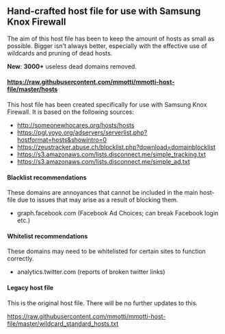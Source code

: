 ## Hand-crafted host file for use with Samsung Knox Firewall

The aim of this host file has been to keep the amount of hosts as small as possible. Bigger isn't always better, especially with the effective use of wildcards and pruning of dead hosts.

**New**: **3000+** useless dead domains removed.

#### https://raw.githubusercontent.com/mmotti/mmotti-host-file/master/hosts

This host file has been created specifically for use with Samsung Knox Firewall. It is based on the following sources:
* http://someonewhocares.org/hosts/hosts
* https://pgl.yoyo.org/adservers/serverlist.php?hostformat=hosts&showintro=0
* https://zeustracker.abuse.ch/blocklist.php?download=domainblocklist
* https://s3.amazonaws.com/lists.disconnect.me/simple_tracking.txt
* https://s3.amazonaws.com/lists.disconnect.me/simple_ad.txt

#### Blacklist recommendations
These domains are annoyances that cannot be included in the main host-file due to issues that may arise as a result of blocking them.
* graph.facebook.com (Facebook Ad Choices; can break Facebook login etc.)

#### Whitelist recommendations
These domains may need to be whitelisted for certain sites to function correctly.
* analytics.twitter.com (reports of broken twitter links)

#### Legacy host file ####
This is the original host file. There will be no further updates to this.

https://raw.githubusercontent.com/mmotti/mmotti-host-file/master/wildcard_standard_hosts.txt
